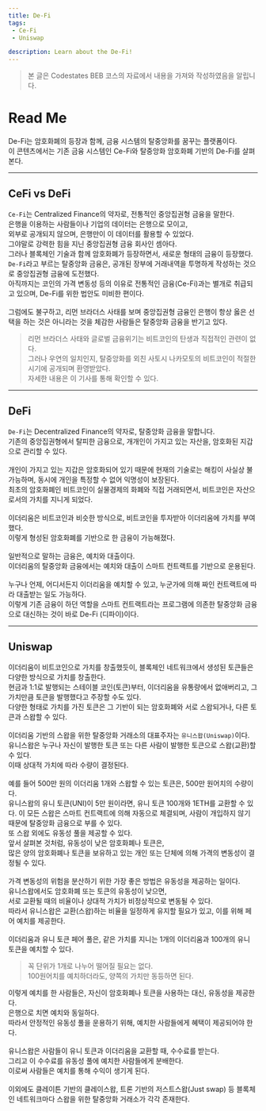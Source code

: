 ```yaml
---
title: De-Fi
tags: 
 - Ce-Fi
 - Uniswap

description: Learn about the De-Fi!
---
```


> 본 글은 Codestates BEB 코스의 자료에서 내용을 가져와 작성하였음을 알립니다.  


# Read Me
De-Fi는 암호화폐의 등장과 함께, 금융 시스템의 탈중앙화를 꿈꾸는 플랫폼이다.  
이 콘텐츠에서는 기존 금융 시스템인 Ce-Fi와 탈중앙화 암호화폐 기반의 De-Fi를 살펴본다.  

---

## CeFi vs DeFi
`Ce-Fi`는 Centralized Finance의 약자로, 전통적인 중앙집권형 금융을 말한다.  
은행을 이용하는 사람들이나 기업의 데이터는 은행으로 모이고,  
외부로 공개되지 않으며, 은행만이 이 데이터를 활용할 수 있었다.  
그야말로 강력한 힘을 지닌 중앙집권형 금융 회사인 셈아다.
<br>
그러나 블록체인 기술과 함께 암호화폐가 등장하면서, 새로운 형태의 금융이 등장했다.  
`De-Fi`라고 부르는 탈중앙화 금융은, 공개된 장부에 거래내역을 투명하게 작성하는 것으로 중앙집권형 금융에 도전했다.  
아직까지는 코인의 가격 변동성 등의 이유로 전통적인 금융(Ce-Fi)과는 별개로 취급되고 있으며, De-Fi를 위한 법안도 미비한 편이다.  
<br>
그럼에도 불구하고, 리먼 브라더스 사태를 보며 중앙집권형 금융인 은행이 항상 옳은 선택을 하는 것은 아니라는 것을 체감한 사람들은 탈중앙화 금융을 반기고 있다.  

> 리먼 브라더스 사태와 글로벌 금융위기는 비트코인의 탄생과 직접적인 관련이 없다.  
> 그러나 우연의 일치인지, 탈중앙화를 외친 사토시 나카모토의 비트코인이 적절한 시기에 공개되며 환영받았다.  
> 자세한 내용은 이 기사를 통해 확인할 수 있다.  

---

## DeFi
`De-Fi`는 Decentralized Finance의 약자로, 탈중앙화 금융을 말합니다.  
기존의 중앙집권형에서 탈피한 금융으로, 개개인이 가지고 있는 자산을, 암호화된 지갑으로 관리할 수 있다.  
<br>
개인이 가지고 있는 지갑은 암호화되어 있기 때문에 현재의 기술로는 해킹이 사실상 불가능하며, 동시에 개인을 특정할 수 없어 익명성이 보장된다.  
최초의 암호화폐인 비트코인이 실물경제의 화폐와 직접 거래되면서, 비트코인은 자산으로서의 가치를 지니게 되었다.  
<br>
이더리움은 비트코인과 비슷한 방식으로, 비트코인을 투자받아 이더리움에 가치를 부여했다.  
이렇게 형성된 암호화폐를 기반으로 한 금융이 가능해졌다.  
<br>
일반적으로 말하는 금융은, 예치와 대출이다.  
이더리움의 탈중앙화 금융에서는 예치와 대출이 스마트 컨트랙트를 기반으로 운용된다.  
<br>
누구나 언제, 어디서든지 이더리움을 예치할 수 있고, 누군가에 의해 짜인 컨트랙트에 따라 대출받는 일도 가능하다.  
이렇게 기존 금융이 하던 역할을 스마트 컨트랙트라는 프로그램에 의존한 탈중앙화 금융으로 대신하는 것이 바로 De-Fi (디파이)이다.  

---

## Uniswap
이더리움이 비트코인으로 가치를 창출했듯이, 블록체인 네트워크에서 생성된 토큰들은 다양한 방식으로 가치를 창출한다.  
현금과 1:1로 발행되는 스테이블 코인(토큰)부터, 이더리움을 유통량에서 없애버리고, 그 가치만큼 토큰을 발행했다고 주장할 수도 있다.  
다양한 형태로 가치를 가진 토큰은 그 기반이 되는 암호화폐와 서로 스왑되거나, 다른 토큰과 스왑할 수 있다.  
<br>
이더리움 기반의 스왑을 위한 탈중앙화 거래소의 대표주자는 `유니스왑(Uniswap)`이다.  
유니스왑은 누구나 자신이 발행한 토큰 또는 다른 사람이 발행한 토큰으로 스왑(교환)할 수 있다.  
이때 상대적 가치에 따라 수량이 결정된다.  
<br>
예를 들어 500만 원의 이더리움 1개와 스왑할 수 있는 토큰은, 500만 원어치의 수량이다.  
유니스왑의 유니 토큰(UNI)이 5만 원이라면, 유니 토큰 100개와 1ETH를 교환할 수 있다.
이 모든 스왑은 스마트 컨트랙트에 의해 자동으로 체결되며, 사람이 개입하지 않기 때문에 탈중앙화 금융으로 부를 수 있다.
<br>
또 스왑 외에도 유동성 풀을 제공할 수 있다.  
앞서 살펴본 것처럼, 유동성이 낮은 암호화폐나 토큰은,  
많은 양의 암호화폐나 토큰을 보유하고 있는 개인 또는 단체에 의해 가격의 변동성이 결정될 수 있다.  
<br>
가격 변동성의 위험을 분산하기 위한 가장 좋은 방법은 유동성을 제공하는 일이다.  
유니스왑에서도 암호화폐 또는 토큰의 유동성이 낮으면,  
서로 교환될 때의 비율이나 상대적 가치가 비정상적으로 변동될 수 있다.  
따라서 유니스왑은 교환(스왑)하는 비율을 일정하게 유지할 필요가 있고, 이를 위해 페어 예치를 제공한다.  
<br>
이더리움과 유니 토큰 페어 풀은, 같은 가치를 지니는 1개의 이더리움과 100개의 유니 토큰을 예치할 수 있다.  

> 꼭 단위가 1개로 나누어 떨어질 필요는 없다.  
> 100원어치를 예치하더라도, 양쪽의 가치만 동등하면 된다.  

이렇게 예치를 한 사람들은, 자신이 암호화폐나 토큰을 사용하는 대신, 유동성을 제공한다.  
은행으로 치면 예치와 동일하다.  
따라서 안정적인 유동성 풀을 운용하기 위해, 예치한 사람들에게 혜택이 제공되어야 한다.  
<br>
유니스왑은 사람들이 유니 토큰과 이더리움을 교환할 때, 수수료를 받는다.  
그리고 이 수수료를 유동성 풀에 예치한 사람들에게 분배한다.  
이로써 사람들은 예치를 통해 수익이 생기게 된다.  
<br>
이외에도 클레이튼 기반의 클레이스왑, 트론 기반의 저스트스왑(Just swap) 등 블록체인 네트워크마다 스왑을 위한 탈중앙화 거래소가 각각 존재한다.  